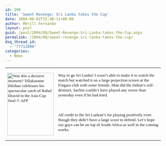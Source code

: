 ```yaml
---
id: 290
title: 'Sweet Revenge: Sri Lanka takes the Cup'
date: 2004-08-02T15:48:11+00:00
author: Merill Fernando
layout: post
guid: /post/2004/08/Sweet-Revenge-Sri-Lanka-takes-the-Cup.aspx
permalink: /2004/08/sweet-revenge-sri-lanka-takes-the-cup/
dsq_thread_id:
  - "77712896"
categories:
  - News
---
```



<div class=Section1>

<table class=MsoTableGrid border=1 cellspacing=0 cellpadding=0
 style='border-collapse:collapse;border:none'>
 <tr>
  <td valign=top style='border:none;padding:0in 5.4pt 0in 5.4pt'>
  <p class=MsoNormal><span style='font-size:10.0pt;font-family:Verdana'><img
  width=150 height=202 src="http://www.merill.net/wp-content/uploads/contentbinary/image0011.jpg"
  alt="Was this a decisive moment? Tillakaratne Dilshan celebrates his spectacular catch of Rahul Dravid in the Asia Cup final  &copy; AFP"
  border=0></span></p>
  </td>
  <td valign=top style='border:none;padding:0in 5.4pt 0in 5.4pt'>
  <p class=MsoNormal><span style='font-size:10.0pt;font-family:Verdana'>Way to
  go Sri Lanka! I wasn&#8217;t able to make it to watch the match but watched
  it on a large projection screen at the Fingara club with some friends. Man
  did the Indian&#8217;s self-destruct, Sachin couldn&#8217;t have played any
  worse than yesterday even if he had tried.</span></p>
  <p class=MsoNormal><span style='font-size:10.0pt;font-family:Verdana'>&nbsp;</span></p>
  <p class=MsoNormal><span style='font-size:10.0pt;font-family:Verdana'>All
  credit to the Sri Lankan&#8217;s for playing positively even though they didn&#8217;t
  have a large score to defend. Let&#8217;s hope our guys can be on top of
  South Africa as well in the coming weeks.</span></p>
  </td>
 </tr>
</table>

<p class=MsoNormal><span style='font-size:10.0pt;font-family:Verdana'>&nbsp;</span></p>

</div>

